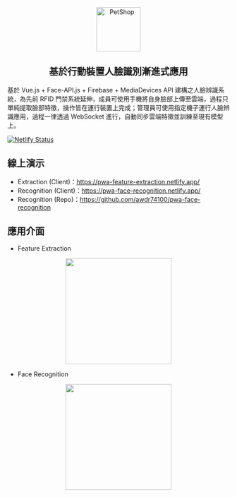 <div align="center">
   <a href="https://jmaker-ac.netlify.app" title="JammeryHQ" target="_blank">
      <img src="https://raw.githubusercontent.com/awdr74100/pwa-feature-extraction/master/public/img/icons/android-chrome-512x512.png" alt="PetShop" width="100">
   </a>
   <h2>基於行動裝置人臉識別漸進式應用</h2>
</div>

基於 Vue.js + Face-API.js + Firebase + MediaDevices API 建構之人臉辨識系統，為先前 RFID 門禁系統延伸，成員可使用手機將自身臉部上傳至雲端，過程只單純提取臉部特徵，操作皆在運行裝置上完成；管理員可使用指定機子運行人臉辨識應用，過程一律透過 WebSocket 進行，自動同步雲端特徵並訓練至現有模型上。

[![Netlify Status](https://api.netlify.com/api/v1/badges/2a6e1a96-66a1-49b9-b24d-029d23575f4c/deploy-status)](https://app.netlify.com/sites/pwa-feature-extraction/deploys)

## 線上演示

- Extraction (Client)：https://pwa-feature-extraction.netlify.app/
- Recognition (Client)：https://pwa-face-recognition.netlify.app/
- Recognition (Repo)：https://github.com/awdr74100/pwa-face-recognition

## 應用介面

- Feature Extraction

<div align="center">
    <img src="https://i.imgur.com/JzOYlH3.jpg" width="240">
</div>

- Face Recognition

<div align="center">
    <img src="https://i.imgur.com/kCkmwm6.jpg" width="240">
</div>
